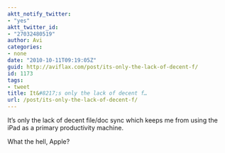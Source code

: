 ```yaml
---
aktt_notify_twitter:
- "yes"
aktt_twitter_id:
- "27032480519"
author: Avi
categories:
- none
date: "2010-10-11T09:19:05Z"
guid: http://aviflax.com/post/its-only-the-lack-of-decent-f/
id: 1173
tags:
- tweet
title: It&#8217;s only the lack of decent f…
url: /post/its-only-the-lack-of-decent-f/
---
```

It&#8217;s only the lack of decent file/doc sync which keeps me from using the iPad as a primary productivity machine.

What the hell, Apple?